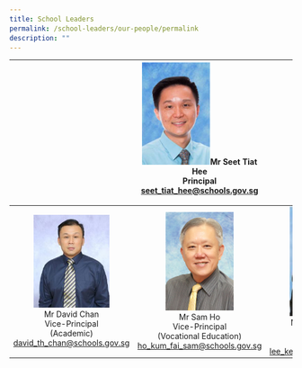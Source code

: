 ```yaml
---
title: School Leaders
permalink: /school-leaders/our-people/permalink
description: ""
---
```

|  | <img src="/images/principal.jpg" style="width:55%">Mr Seet Tiat Hee<br>Principal<br>seet_tiat_hee@schools.gov.sg</p> |  |
|:---:|:---:|:---:|
|<img src="/images/vp.jpg" style="width:65%"><br>Mr David Chan<br>Vice-Principal <br>(Academic)<br>david_th_chan@schools.gov.sg | <img src="/images/vp1.jpg" style="width:55%"><br>Mr Sam Ho<br>Vice-Principal<br>(Vocational Education)<br>ho_kum_fai_sam@schools.gov.sg | <img src="/images/vp2.jpg" style="width:65%"><br>Mdm Lee Kee Meng<br>Vice-Principal<br>(Administration)<br>lee_kee_meng@schools.gov.sg |